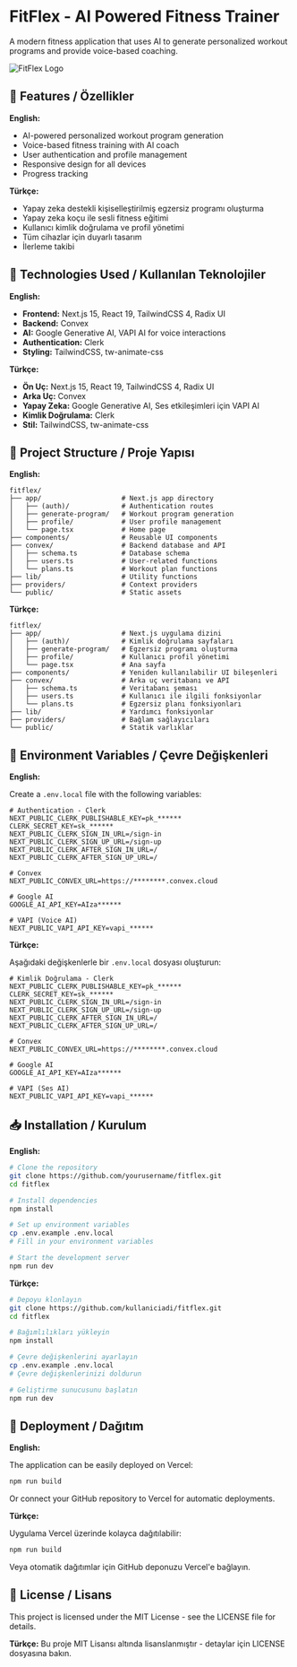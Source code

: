 # FitFlex - AI Powered Fitness Trainer

A modern fitness application that uses AI to generate personalized workout programs and provide voice-based coaching.

![FitFlex Logo](public/logo.png)

## 🌟 Features / Özellikler

**English:**

- AI-powered personalized workout program generation
- Voice-based fitness training with AI coach
- User authentication and profile management
- Responsive design for all devices
- Progress tracking

**Türkçe:**

- Yapay zeka destekli kişiselleştirilmiş egzersiz programı oluşturma
- Yapay zeka koçu ile sesli fitness eğitimi
- Kullanıcı kimlik doğrulama ve profil yönetimi
- Tüm cihazlar için duyarlı tasarım
- İlerleme takibi

## 🚀 Technologies Used / Kullanılan Teknolojiler

**English:**

- **Frontend:** Next.js 15, React 19, TailwindCSS 4, Radix UI
- **Backend:** Convex
- **AI:** Google Generative AI, VAPI AI for voice interactions
- **Authentication:** Clerk
- **Styling:** TailwindCSS, tw-animate-css

**Türkçe:**

- **Ön Uç:** Next.js 15, React 19, TailwindCSS 4, Radix UI
- **Arka Uç:** Convex
- **Yapay Zeka:** Google Generative AI, Ses etkileşimleri için VAPI AI
- **Kimlik Doğrulama:** Clerk
- **Stil:** TailwindCSS, tw-animate-css

## 📁 Project Structure / Proje Yapısı

**English:**

```
fitflex/
├── app/                    # Next.js app directory
│   ├── (auth)/             # Authentication routes
│   ├── generate-program/   # Workout program generation
│   ├── profile/            # User profile management
│   └── page.tsx            # Home page
├── components/             # Reusable UI components
├── convex/                 # Backend database and API
│   ├── schema.ts           # Database schema
│   ├── users.ts            # User-related functions
│   └── plans.ts            # Workout plan functions
├── lib/                    # Utility functions
├── providers/              # Context providers
└── public/                 # Static assets
```

**Türkçe:**

```
fitflex/
├── app/                    # Next.js uygulama dizini
│   ├── (auth)/             # Kimlik doğrulama sayfaları
│   ├── generate-program/   # Egzersiz programı oluşturma
│   ├── profile/            # Kullanıcı profil yönetimi
│   └── page.tsx            # Ana sayfa
├── components/             # Yeniden kullanılabilir UI bileşenleri
├── convex/                 # Arka uç veritabanı ve API
│   ├── schema.ts           # Veritabanı şeması
│   ├── users.ts            # Kullanıcı ile ilgili fonksiyonlar
│   └── plans.ts            # Egzersiz planı fonksiyonları
├── lib/                    # Yardımcı fonksiyonlar
├── providers/              # Bağlam sağlayıcıları
└── public/                 # Statik varlıklar
```

## 🔧 Environment Variables / Çevre Değişkenleri

**English:**

Create a `.env.local` file with the following variables:

```
# Authentication - Clerk
NEXT_PUBLIC_CLERK_PUBLISHABLE_KEY=pk_******
CLERK_SECRET_KEY=sk_******
NEXT_PUBLIC_CLERK_SIGN_IN_URL=/sign-in
NEXT_PUBLIC_CLERK_SIGN_UP_URL=/sign-up
NEXT_PUBLIC_CLERK_AFTER_SIGN_IN_URL=/
NEXT_PUBLIC_CLERK_AFTER_SIGN_UP_URL=/

# Convex
NEXT_PUBLIC_CONVEX_URL=https://********.convex.cloud

# Google AI
GOOGLE_AI_API_KEY=AIza******

# VAPI (Voice AI)
NEXT_PUBLIC_VAPI_API_KEY=vapi_******
```

**Türkçe:**

Aşağıdaki değişkenlerle bir `.env.local` dosyası oluşturun:

```
# Kimlik Doğrulama - Clerk
NEXT_PUBLIC_CLERK_PUBLISHABLE_KEY=pk_******
CLERK_SECRET_KEY=sk_******
NEXT_PUBLIC_CLERK_SIGN_IN_URL=/sign-in
NEXT_PUBLIC_CLERK_SIGN_UP_URL=/sign-up
NEXT_PUBLIC_CLERK_AFTER_SIGN_IN_URL=/
NEXT_PUBLIC_CLERK_AFTER_SIGN_UP_URL=/

# Convex
NEXT_PUBLIC_CONVEX_URL=https://********.convex.cloud

# Google AI
GOOGLE_AI_API_KEY=AIza******

# VAPI (Ses AI)
NEXT_PUBLIC_VAPI_API_KEY=vapi_******
```

## 📥 Installation / Kurulum

**English:**

```bash
# Clone the repository
git clone https://github.com/yourusername/fitflex.git
cd fitflex

# Install dependencies
npm install

# Set up environment variables
cp .env.example .env.local
# Fill in your environment variables

# Start the development server
npm run dev
```

**Türkçe:**

```bash
# Depoyu klonlayın
git clone https://github.com/kullaniciadi/fitflex.git
cd fitflex

# Bağımlılıkları yükleyin
npm install

# Çevre değişkenlerini ayarlayın
cp .env.example .env.local
# Çevre değişkenlerinizi doldurun

# Geliştirme sunucusunu başlatın
npm run dev
```

## 🚀 Deployment / Dağıtım

**English:**

The application can be easily deployed on Vercel:

```bash
npm run build
```

Or connect your GitHub repository to Vercel for automatic deployments.

**Türkçe:**

Uygulama Vercel üzerinde kolayca dağıtılabilir:

```bash
npm run build
```

Veya otomatik dağıtımlar için GitHub deponuzu Vercel'e bağlayın.

## 📝 License / Lisans

This project is licensed under the MIT License - see the LICENSE file for details.

**Türkçe:**
Bu proje MIT Lisansı altında lisanslanmıştır - detaylar için LICENSE dosyasına bakın.
